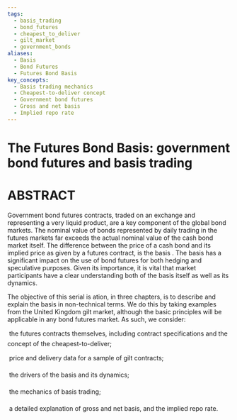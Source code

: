 ```yaml
---
tags:
  - basis_trading
  - bond_futures
  - cheapest_to_deliver
  - gilt_market
  - government_bonds
aliases:
  - Basis
  - Bond Futures
  - Futures Bond Basis
key_concepts:
  - Basis trading mechanics
  - Cheapest-to-deliver concept
  - Government bond futures
  - Gross and net basis
  - Implied repo rate
---
```


# The Futures Bond Basis: government bond futures and basis  trading  

# ABSTRACT  

Government bond futures contracts, traded on an exchange and representing a very  liquid product, are a key component of the global bond markets. The nominal value of  bonds represented by daily trading in the futures markets far exceeds the actual nominal  value of the cash bond market itself. The difference between the price of a cash bond  and its implied price as given by a futures contract, is the  basis . The basis has a  significant impact on the use of bond futures for both hedging and speculative purposes.  Given its importance, it is vital that market participants have a clear understanding both  of the basis itself as well as its dynamics.  

The objective of this serial is ation, in three chapters, is to describe and explain the basis  in non-technical terms. We do this by taking examples from the United Kingdom gilt  market, although the basic principles will be applicable in any bond futures market. As  such, we consider:  

   the futures contracts themselves, including contract specifications and the concept of  the cheapest-to-deliver;  

   price and delivery data for a sample of gilt contracts;  

   the drivers of the basis and its dynamics;  

   the mechanics of basis trading;  

   a detailed explanation of gross and net basis, and the implied repo rate.
